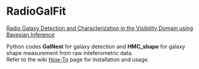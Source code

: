 # RadioGalFit
[Radio Galaxy Detection and Characterization in the Visibility Domain using Bayesian Inference](https://github.com/amalyali/RadioGalFit/wiki)

Python codes **GalNest** for galaxy detection and **HMC_shape** for galaxy shape measurement from raw inteferometric data.  
Refer to the wiki [How-To](https://github.com/amalyali/RadioGalFit/wiki/RadioGalFit-How-To) page for installation and usage.
